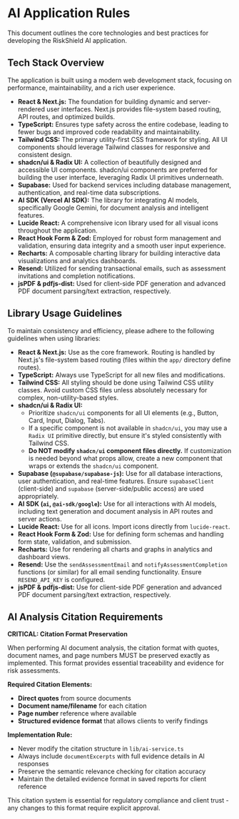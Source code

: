# AI Application Rules

This document outlines the core technologies and best practices for developing the RiskShield AI application.

## Tech Stack Overview

The application is built using a modern web development stack, focusing on performance, maintainability, and a rich user experience.

*   **React & Next.js:** The foundation for building dynamic and server-rendered user interfaces. Next.js provides file-system based routing, API routes, and optimized builds.
*   **TypeScript:** Ensures type safety across the entire codebase, leading to fewer bugs and improved code readability and maintainability.
*   **Tailwind CSS:** The primary utility-first CSS framework for styling. All UI components should leverage Tailwind classes for responsive and consistent design.
*   **shadcn/ui & Radix UI:** A collection of beautifully designed and accessible UI components. shadcn/ui components are preferred for building the user interface, leveraging Radix UI primitives underneath.
*   **Supabase:** Used for backend services including database management, authentication, and real-time data subscriptions.
*   **AI SDK (Vercel AI SDK):** The library for integrating AI models, specifically Google Gemini, for document analysis and intelligent features.
*   **Lucide React:** A comprehensive icon library used for all visual icons throughout the application.
*   **React Hook Form & Zod:** Employed for robust form management and validation, ensuring data integrity and a smooth user input experience.
*   **Recharts:** A composable charting library for building interactive data visualizations and analytics dashboards.
*   **Resend:** Utilized for sending transactional emails, such as assessment invitations and completion notifications.
*   **jsPDF & pdfjs-dist:** Used for client-side PDF generation and advanced PDF document parsing/text extraction, respectively.

## Library Usage Guidelines

To maintain consistency and efficiency, please adhere to the following guidelines when using libraries:

*   **React & Next.js:** Use as the core framework. Routing is handled by Next.js's file-system based routing (files within the `app/` directory define routes).
*   **TypeScript:** Always use TypeScript for all new files and modifications.
*   **Tailwind CSS:** All styling should be done using Tailwind CSS utility classes. Avoid custom CSS files unless absolutely necessary for complex, non-utility-based styles.
*   **shadcn/ui & Radix UI:**
    *   Prioritize `shadcn/ui` components for all UI elements (e.g., Button, Card, Input, Dialog, Tabs).
    *   If a specific component is not available in `shadcn/ui`, you may use a `Radix UI` primitive directly, but ensure it's styled consistently with Tailwind CSS.
    *   **Do NOT modify `shadcn/ui` component files directly.** If customization is needed beyond what props allow, create a new component that wraps or extends the `shadcn/ui` component.
*   **Supabase (`@supabase/supabase-js`):** Use for all database interactions, user authentication, and real-time features. Ensure `supabaseClient` (client-side) and `supabase` (server-side/public access) are used appropriately.
*   **AI SDK (`ai`, `@ai-sdk/google`):** Use for all interactions with AI models, including text generation and document analysis in API routes and server actions.
*   **Lucide React:** Use for all icons. Import icons directly from `lucide-react`.
*   **React Hook Form & Zod:** Use for defining form schemas and handling form state, validation, and submission.
*   **Recharts:** Use for rendering all charts and graphs in analytics and dashboard views.
*   **Resend:** Use the `sendAssessmentEmail` and `notifyAssessmentCompletion` functions (or similar) for all email sending functionality. Ensure `RESEND_API_KEY` is configured.
*   **jsPDF & pdfjs-dist:** Use for client-side PDF generation and advanced PDF document parsing/text extraction, respectively.

## AI Analysis Citation Requirements

**CRITICAL: Citation Format Preservation**

When performing AI document analysis, the citation format with quotes, document names, and page numbers MUST be preserved exactly as implemented. This format provides essential traceability and evidence for risk assessments.

**Required Citation Elements:**
*   **Direct quotes** from source documents
*   **Document name/filename** for each citation
*   **Page number** reference where available
*   **Structured evidence format** that allows clients to verify findings

**Implementation Rule:**
*   Never modify the citation structure in `lib/ai-service.ts`
*   Always include `documentExcerpts` with full evidence details in AI responses
*   Preserve the semantic relevance checking for citation accuracy
*   Maintain the detailed evidence format in saved reports for client reference

This citation system is essential for regulatory compliance and client trust - any changes to this format require explicit approval.
